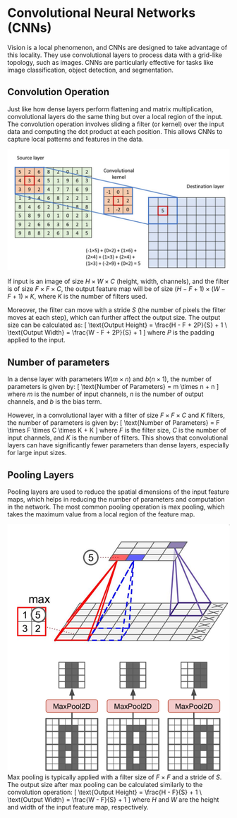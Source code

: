 # Convolutional Neural Networks (CNNs)
Vision is a local phenomenon, and CNNs are designed to take advantage of this locality. They use convolutional layers to process data with a grid-like topology, such as images. CNNs are particularly effective for tasks like image classification, object detection, and segmentation.

## Convolution Operation
Just like how dense layers perform flattening and matrix multiplication, convolutional layers do the same thing but over a local region of the input. The convolution operation involves sliding a filter (or kernel) over the input data and computing the dot product at each position. This allows CNNs to capture local patterns and features in the data.

![cnn](./images/cnn.png)

If input is an image of size $H \times W \times C$ (height, width, channels), and the filter is of size $F \times F \times C$, the output feature map will be of size $(H - F + 1) \times (W - F + 1) \times K$, where $K$ is the number of filters used.

Moreover, the filter can move with a stride $S$ (the number of pixels the filter moves at each step), which can further affect the output size. The output size can be calculated as:
\[
\text{Output Height} = \frac{H - F + 2P}{S} + 1 \\
\text{Output Width} = \frac{W - F + 2P}{S} + 1
\]
where $P$ is the padding applied to the input.


## Number of parameters
In a dense layer with parameters $W (m\times n)$ and $b (n \times 1)$, the number of parameters is given by:
\[
\text{Number of Parameters} = m \times n + n
\]
where $m$ is the number of input channels, $n$ is the number of output channels, and $b$ is the bias term.

However, in a convolutional layer with a filter of size $F \times F \times C$ and $K$ filters, the number of parameters is given by:
\[
\text{Number of Parameters} = F \times F \times C \times K + K
\]
where $F$ is the filter size, $C$ is the number of input channels, and $K$ is the number of filters. This shows that convolutional layers can have significantly fewer parameters than dense layers, especially for large input sizes.

## Pooling Layers
Pooling layers are used to reduce the spatial dimensions of the input feature maps, which helps in reducing the number of parameters and computation in the network. The most common pooling operation is max pooling, which takes the maximum value from a local region of the feature map.

![pooling](./images/pooling.png)
Max pooling is typically applied with a filter size of $F \times F$ and a stride of $S$. The output size after max pooling can be calculated similarly to the convolution operation:
\[
\text{Output Height} = \frac{H - F}{S} + 1 \\
\text{Output Width} = \frac{W - F}{S} + 1
\]
where $H$ and $W$ are the height and width of the input feature map, respectively.
